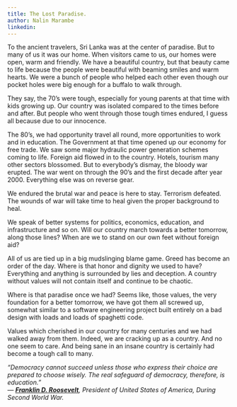 ```yaml
---
title: The Lost Paradise.
author: Nalin Marambe
linkedin: 
---
```


To the ancient travelers, Sri Lanka was at the center of paradise. But
to many of us it was our home. When visitors came to us, our homes were
open, warm and friendly. We have a beautiful country, but that beauty
came to life because the people were beautiful with beaming smiles and
warm hearts. We were a bunch of people who helped each other even though
our pocket holes were big enough for a buffalo to walk through.

They say, the 70’s were tough, especially for young parents at that time
with kids growing up. Our country was isolated compared to the times
before and after. But people who went through those tough times endured,
I guess all because due to our innocence.

The 80’s, we had opportunity travel all round, more opportunities to
work and in education. The Government at that time opened up our economy
for free trade. We saw some major hydraulic power generation schemes
coming to life. Foreign aid flowed in to the country. Hotels, tourism
many other sectors blossomed. But to everybody’s dismay, the bloody war
erupted. The war went on through the 90’s and the first decade after
year 2000. Everything else was on reverse gear.

We endured the brutal war and peace is here to stay. Terrorism defeated.
The wounds of war will take time to heal given the proper background to
heal.

We speak of better systems for politics, economics, education, and
infrastructure and so on. Will our country march towards a better
tomorrow, along those lines? When are we to stand on our own feet
without foreign aid?

All of us are tied up in a big mudslinging blame game. Greed has become
an order of the day. Where is that honor and dignity we used to have?
Everything and anything is surrounded by lies and deception. A country
without values will not contain itself and continue to be chaotic.

Where is that paradise once we had? Seems like, those values, the very
foundation for a better tomorrow, we have got them all screwed up,
somewhat similar to a software engineering project built entirely on a
bad design with loads and loads of spaghetti code.

Values which cherished in our country for many centuries and we had
walked away from them. Indeed, we are cracking up as a country. And no
one seem to care. And being sane in an insane country is certainly had
become a tough call to many.

*“Democracy cannot succeed unless those who express their choice are
prepared to choose wisely. The real safeguard of democracy, therefore,
is education.”   
― *[***Franklin D.
Roosevelt***](https://www.goodreads.com/author/show/219075.Franklin_D_Roosevelt)*,
President of United States of America, During Second World War.*
